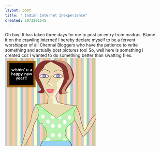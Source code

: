 ```yaml
--- 
layout: post
title: " Indian Internet Inexperience"
created: 1073291545
---
```

Oh boy! It has taken three days for me to post an entry from madras. Blame it on the crawling internet! I hereby declare myself to be a fervent worshipper of all Chennai Bloggers who have the patience to write something and actually post pictures too! 
So, well here is something I created coz I wanted to do something better than swatting flies. 
<img alt="Happy New Year" src="/files/girlimage.png">
